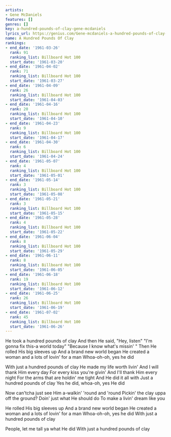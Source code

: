 ```yaml
---
artists:
- Gene McDaniels
features: []
genres: []
key: a-hundred-pounds-of-clay-gene-mcdaniels
lyrics_url: https://genius.com/Gene-mcdaniels-a-hundred-pounds-of-clay-lyrics
name: A Hundred Pounds Of Clay
rankings:
- end_date: '1961-03-26'
  rank: 91
  ranking_list: Billboard Hot 100
  start_date: '1961-03-20'
- end_date: '1961-04-02'
  rank: 71
  ranking_list: Billboard Hot 100
  start_date: '1961-03-27'
- end_date: '1961-04-09'
  rank: 26
  ranking_list: Billboard Hot 100
  start_date: '1961-04-03'
- end_date: '1961-04-16'
  rank: 20
  ranking_list: Billboard Hot 100
  start_date: '1961-04-10'
- end_date: '1961-04-23'
  rank: 9
  ranking_list: Billboard Hot 100
  start_date: '1961-04-17'
- end_date: '1961-04-30'
  rank: 6
  ranking_list: Billboard Hot 100
  start_date: '1961-04-24'
- end_date: '1961-05-07'
  rank: 4
  ranking_list: Billboard Hot 100
  start_date: '1961-05-01'
- end_date: '1961-05-14'
  rank: 3
  ranking_list: Billboard Hot 100
  start_date: '1961-05-08'
- end_date: '1961-05-21'
  rank: 3
  ranking_list: Billboard Hot 100
  start_date: '1961-05-15'
- end_date: '1961-05-28'
  rank: 4
  ranking_list: Billboard Hot 100
  start_date: '1961-05-22'
- end_date: '1961-06-04'
  rank: 8
  ranking_list: Billboard Hot 100
  start_date: '1961-05-29'
- end_date: '1961-06-11'
  rank: 8
  ranking_list: Billboard Hot 100
  start_date: '1961-06-05'
- end_date: '1961-06-18'
  rank: 19
  ranking_list: Billboard Hot 100
  start_date: '1961-06-12'
- end_date: '1961-06-25'
  rank: 26
  ranking_list: Billboard Hot 100
  start_date: '1961-06-19'
- end_date: '1961-07-02'
  rank: 45
  ranking_list: Billboard Hot 100
  start_date: '1961-06-26'
---
```

He took a hundred pounds of clay
And then He said, "Hey, listen"
"I'm gonna fix this-a world today"
"Because I know what's missin' "
Then He rolled His big sleeves up
And a brand new world began
He created a woman and a lots of lovin' for a man
Whoa-oh-oh, yes he did


With just a hundred pounds of clay
He made my life worth livin'
And I will thank Him every day
For every kiss you're givin'
And I'll thank Him every night
For the arms that are holdin' me tight
And He did it all with
Just a hundred pounds of clay
Yes he did, whoa-oh, yes He did


Now can'tcha just see Him a-walkin' 'round and 'round
Pickin' the clay uppa off the ground?
Doin' just what He should do
To make a livin' dream like you


He rolled His big sleeves up
And a brand new world began
He created a woman and a lots of lovin' for a man
Whoa-oh-oh, yes he did
With just a hundred pounds of clay


People, let me tall ya what He did
With just a hundred pounds of clay

